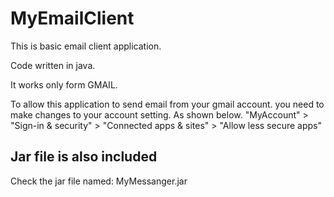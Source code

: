 # MyEmailClient
This is basic email client application.

Code written in java.

It works only form GMAIL.

To allow this application to send email from your gmail account.
you need to make changes to your account setting.
As shown below.
"MyAccount" > "Sign-in & security" > "Connected apps & sites" > "Allow less secure apps"

## Jar file is also included
Check the jar file named: MyMessanger.jar
